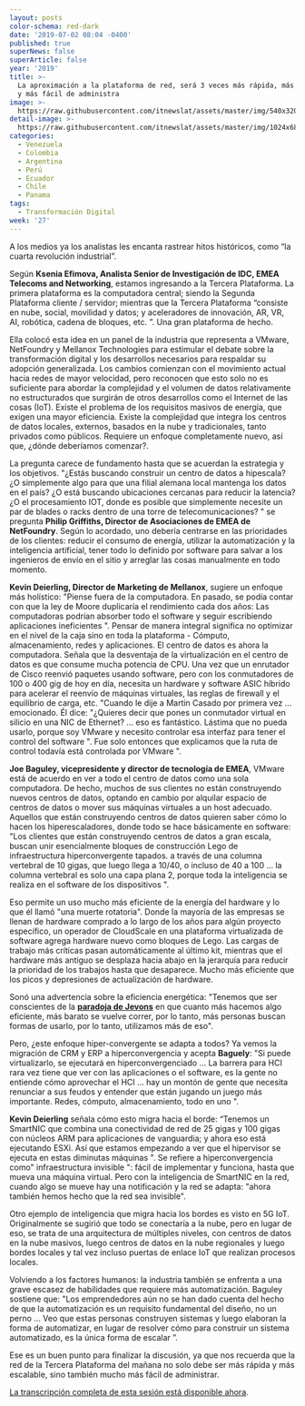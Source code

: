 ```yaml
---
layout: posts
color-schema: red-dark
date: '2019-07-02 08:04 -0400'
published: true
superNews: false
superArticle: false
year: '2019'
title: >-
  La aproximación a la plataforma de red, será 3 veces más rápida, más escalable
  y más fácil de administra
image: >-
  https://raw.githubusercontent.com/itnewslat/assets/master/img/540x320/Debate-2-Netevents-p.jpg
detail-image: >-
  https://raw.githubusercontent.com/itnewslat/assets/master/img/1024x680/Debate-2-Netevents-g.jpg
categories:
  - Venezuela
  - Colombia
  - Argentina
  - Perú
  - Ecuador
  - Chile
  - Panama
tags:
  - Transformación Digital
week: '27'
---
```

A los medios ya los analistas les encanta rastrear hitos históricos, como “la cuarta revolución industrial”. 

Según **Ksenia Efimova, Analista Senior de Investigación de IDC, EMEA Telecoms and Networking**, estamos ingresando a la Tercera Plataforma. La primera plataforma es la computadora central; siendo la Segunda Plataforma cliente / servidor; mientras que la Tercera Plataforma “consiste en nube, social, movilidad y datos; y aceleradores de innovación, AR, VR, AI, robótica, cadena de bloques, etc. ”. Una gran plataforma de hecho.

Ella colocó esta idea en un panel de la industria que representa a VMware, NetFoundry y Mellanox Technologies para estimular el debate sobre la transformación digital y los desarrollos necesarios para respaldar su adopción generalizada. Los cambios comienzan con el movimiento actual hacia redes de mayor velocidad, pero reconocen que esto solo no es suficiente para abordar la complejidad y el volumen de datos relativamente no estructurados que surgirán de otros desarrollos como el Internet de las cosas (IoT). Existe el problema de los requisitos masivos de energía, que exigen una mayor eficiencia. Existe la complejidad que integra los centros de datos locales, externos, basados en la nube y tradicionales, tanto privados como públicos. Requiere un enfoque completamente nuevo, así que, ¿dónde deberíamos comenzar?.

La pregunta carece de fundamento hasta que se acuerdan la estrategia y los objetivos. "¿Estás buscando construir un centro de datos a hipescala? ¿O simplemente algo para que una filial alemana local mantenga los datos en el país? ¿O está buscando ubicaciones cercanas para reducir la latencia? ¿O el procesamiento IOT, donde es posible que simplemente necesite un par de blades o racks dentro de una torre de telecomunicaciones? " se pregunta **Philip Griffiths, Director de Asociaciones de EMEA de NetFoundry**. Según lo acordado, uno debería centrarse en las prioridades de los clientes: reducir el consumo de energía, utilizar la automatización y la inteligencia artificial, tener todo lo definido por software para salvar a los ingenieros de envío en el sitio y arreglar las cosas manualmente en todo momento.

**Kevin Deierling, Director de Marketing de Mellanox**, sugiere un enfoque más holístico: "Piense fuera de la computadora. En pasado, se podía contar con que la ley de Moore duplicaría el rendimiento cada dos años: Las computadoras podrían absorber todo el software y seguir escribiendo aplicaciones ineficientes ". Pensar de manera integral significa no optimizar en el nivel de la caja sino en toda la plataforma - Cómputo, almacenamiento, redes y aplicaciones. El centro de datos es ahora la computadora. Señala que la desventaja de la virtualización en el centro de datos es que consume mucha potencia de CPU. Una vez que un enrutador de Cisco reenvió paquetes usando software, pero con los conmutadores de 100 o 400 gig de hoy en día, necesita un hardware y software ASIC híbrido para acelerar el reenvío de máquinas virtuales, las reglas de firewall y el equilibrio de carga, etc. "Cuando le dije a Martin Casado por primera vez ... emocionado. Él dice: "¿Quieres decir que pones un conmutador virtual en silicio en una NIC de Ethernet? … eso es fantástico. Lástima que no pueda usarlo, porque soy VMware y necesito controlar esa interfaz para tener el control del software ". Fue solo entonces que explicamos que la ruta de control todavía está controlada por VMware ".

**Joe Baguley, vicepresidente y director de tecnología de EMEA**, VMware está de acuerdo en ver a todo el centro de datos como una sola computadora. De hecho, muchos de sus clientes no están construyendo nuevos centros de datos, optando en cambio por alquilar espacio de centros de datos o mover sus máquinas virtuales a un host adecuado. Aquellos que están construyendo centros de datos quieren saber cómo lo hacen los hiperescaladores, donde todo se hace básicamente en software: "Los clientes que están construyendo centros de datos a gran escala, buscan unir esencialmente bloques de construcción Lego de infraestructura hiperconvergente tapados. a través de una columna vertebral de 10 gigas, que luego llega a 10/40, o incluso de 40 a 100 ... la columna vertebral es solo una capa plana 2, porque toda la inteligencia se realiza en el software de los dispositivos ".

Eso permite un uso mucho más eficiente de la energía del hardware y lo que él llamó "una muerte rotatoria". Donde la mayoría de las empresas se llenan de hardware comprado a lo largo de los años para algún proyecto específico, un operador de CloudScale en una plataforma virtualizada de software agrega hardware nuevo como bloques de Lego. Las cargas de trabajo más críticas pasan automáticamente al último kit, mientras que el hardware más antiguo se desplaza hacia abajo en la jerarquía para reducir la prioridad de los trabajos hasta que desaparece. Mucho más eficiente que los picos y depresiones de actualización de hardware.

Sonó una advertencia sobre la eficiencia energética: "Tenemos que ser conscientes de la **[paradoja de Jevons](https://es.wikipedia.org/wiki/Paradoja_de_Jevons)** en que cuanto más hacemos algo eficiente, más barato se vuelve correr, por lo tanto, más personas buscan formas de usarlo, por lo tanto, utilizamos más de eso".

Pero, ¿este enfoque hiper-convergente se adapta a todos? Ya vemos la migración de CRM y ERP a hiperconvergencia y acepta **Baguely**: "Si puede virtualizarlo, se ejecutará en hiperconvergenciado ... La barrera para HCI rara vez tiene que ver con las aplicaciones o el software, es la gente no entiende cómo aprovechar el HCI ... hay un montón de gente que necesita renunciar a sus feudos y entender que están jugando un juego más importante. Redes, cómputo, almacenamiento, todo en uno ".

**Kevin Deierling** señala cómo esto migra hacia el borde: “Tenemos un SmartNIC que combina una conectividad de red de 25 gigas y 100 gigas con núcleos ARM para aplicaciones de vanguardia; y ahora eso está ejecutando ESXi. Así que estamos empezando a ver que el hipervisor se ejecuta en estas diminutas máquinas ". Se refiere a hiperconvergencia como" infraestructura invisible ": fácil de implementar y funciona, hasta que mueva una máquina virtual. Pero con la inteligencia de SmartNIC en la red, cuando algo se mueve hay una notificación y la red se adapta: "ahora también hemos hecho que la red sea invisible".

Otro ejemplo de inteligencia que migra hacia los bordes es visto en 5G IoT. Originalmente se sugirió que todo se conectaría a la nube, pero en lugar de eso, se trata de una arquitectura de múltiples niveles, con centros de datos en la nube masivos, luego centros de datos en la nube regionales y luego bordes locales y tal vez incluso puertas de enlace IoT que realizan procesos locales.

Volviendo a los factores humanos: la industria también se enfrenta a una grave escasez de habilidades que requiere más automatización. Baguley sostiene que: "Los emprendedores aún no se han dado cuenta del hecho de que la automatización es un requisito fundamental del diseño, no un perno ... Veo que estas personas construyen sistemas y luego elaboran la forma de automatizar, en lugar de resolver cómo para construir un sistema automatizado, es la única forma de escalar ”.

Ese es un buen punto para finalizar la discusión, ya que nos recuerda que la red de la Tercera Plataforma del mañana no solo debe ser más rápida y más escalable, sino también mucho más fácil de administrar.

[La transcripción completa de esta sesión está disponible ahora](https://www.netevents.org/wp-content/uploads/2019/01/Debate-IV-Next-Generation-Data-Centers-IDC-final.pdf).
